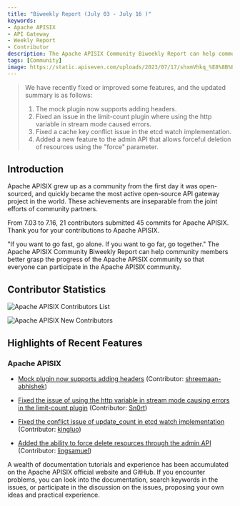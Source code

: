 ```yaml
---
title: "Biweekly Report (July 03 - July 16 )"
keywords: 
- Apache APISIX
- API Gateway
- Weekly Report
- Contributor
description: The Apache APISIX Community Biweekly Report can help community members better grasp the progress of the Apache APISIX community so that everyone can participate in the Apache APISIX community.
tags: [Community]
image: https://static.apiseven.com/uploads/2023/07/17/shxmVhkq_%E8%8B%B1%E6%96%87%E5%A4%B4%E5%9B%BE.png
---
```


> We have recently fixed or improved some features, and the updated summary is as follows:
> 1. The mock plugin now supports adding headers.
> 2. Fixed an issue in the limit-count plugin where using the http variable in stream mode caused errors.
> 3. Fixed a cache key conflict issue in the etcd watch implementation.
> 4. Added a new feature to the admin API that allows forceful deletion of resources using the "force" parameter.
<!--truncate-->

## Introduction

Apache APISIX grew up as a community from the first day it was open-sourced, and quickly became the most active open-source API gateway project in the world. These achievements are inseparable from the joint efforts of community partners.

From 7.03 to 7.16, 21 contributors submitted 45 commits for Apache APISIX. Thank you for your contributions to Apache APISIX.

"If you want to go fast, go alone. If you want to go far, go together." The Apache APISIX Community Biweekly Report can help community members better grasp the progress of the Apache APISIX community so that everyone can participate in the Apache APISIX community.

## Contributor Statistics

![Apache APISIX Contributors List](https://static.apiseven.com/uploads/2023/07/17/ndDgARK1_%E6%89%80%E6%9C%89%E8%B4%A1%E7%8C%AE%E8%80%85%E6%B5%B7%E6%8A%A5.png)

![Apache APISIX New Contributors](https://static.apiseven.com/uploads/2023/07/17/D7RXpWLf_%E6%96%B0%E6%99%8B%E8%B4%A1%E7%8C%AE%E8%80%85%E6%B5%B7%E6%8A%A5.png)

## Highlights of Recent Features

### Apache APISIX

- [Mock plugin now supports adding headers](https://github.com/apache/apisix/pull/9720) (Contributor: [shreemaan-abhishek](https://github.com/shreemaan-abhishek))

- [Fixed the issue of using the http variable in stream mode causing errors in the limit-count plugin](https://github.com/apache/apisix/pull/9816) (Contributor: [Sn0rt](https://github.com/Sn0rt))

- [Fixed the conflict issue of update_count in etcd watch implementation](https://github.com/apache/apisix/pull/9811) (Contributor: [kingluo](https://github.com/kingluo))

- [Added the ability to force delete resources through the admin API](https://github.com/apache/apisix/pull/9810) (Contributor: [lingsamuel](https://github.com/lingsamuel))

A wealth of documentation tutorials and experience has been accumulated on the Apache APISIX official website and GitHub. If you encounter problems, you can look into the documentation, search keywords in the issues, or participate in the discussion on the issues, proposing your own ideas and practical experience.
